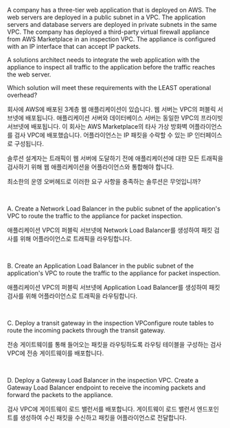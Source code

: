 A company has a three-tier web application that is deployed on AWS. The web servers are deployed in a public subnet in a VPC. The application servers and database servers are deployed in private subnets in the same VPC. The company has deployed a third-party virtual firewall appliance from AWS Marketplace in an inspection VPC. The appliance is configured with an IP interface that can accept IP packets.

A solutions architect needs to integrate the web application with the appliance to inspect all traffic to the application before the traffic reaches the web server.

Which solution will meet these requirements with the LEAST operational overhead?

회사에 AWS에 배포된 3계층 웹 애플리케이션이 있습니다. 웹 서버는 VPC의 퍼블릭 서브넷에 배포됩니다. 애플리케이션 서버와 데이터베이스 서버는 동일한 VPC의 프라이빗 서브넷에 배포됩니다. 이 회사는 AWS Marketplace의 타사 가상 방화벽 어플라이언스를 검사 VPC에 배포했습니다. 어플라이언스는 IP 패킷을 수락할 수 있는 IP 인터페이스로 구성됩니다.

솔루션 설계자는 트래픽이 웹 서버에 도달하기 전에 애플리케이션에 대한 모든 트래픽을 검사하기 위해 웹 애플리케이션을 어플라이언스와 통합해야 합니다.

최소한의 운영 오버헤드로 이러한 요구 사항을 충족하는 솔루션은 무엇입니까?

​

A.
Create a Network Load Balancer in the public subnet of the application's VPC to route the traffic to the appliance for packet inspection.

애플리케이션 VPC의 퍼블릭 서브넷에 Network Load Balancer를 생성하여 패킷 검사를 위해 어플라이언스로 트래픽을 라우팅합니다.

​

B.
Create an Application Load Balancer in the public subnet of the application's VPC to route the traffic to the appliance for packet inspection.

애플리케이션 VPC의 퍼블릭 서브넷에 Application Load Balancer를 생성하여 패킷 검사를 위해 어플라이언스로 트래픽을 라우팅합니다.

​

C.
Deploy a transit gateway in the inspection VPConfigure route tables to route the incoming packets through the transit gateway.

전송 게이트웨이를 통해 들어오는 패킷을 라우팅하도록 라우팅 테이블을 구성하는 검사 VPC에 전송 게이트웨이를 배포합니다.

​

D.
Deploy a Gateway Load Balancer in the inspection VPC. Create a Gateway Load Balancer endpoint to receive the incoming packets and forward the packets to the appliance.

검사 VPC에 게이트웨이 로드 밸런서를 배포합니다. 게이트웨이 로드 밸런서 엔드포인트를 생성하여 수신 패킷을 수신하고 패킷을 어플라이언스로 전달합니다.